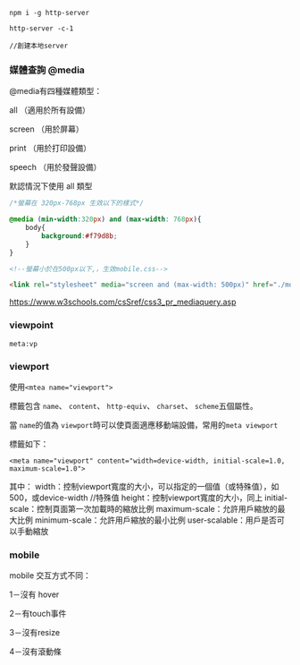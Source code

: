 ```vim
npm i -g http-server

http-server -c-1

//創建本地server
```



### 媒體查詢 @media

@media有四種媒體類型：

all （適用於所有設備）

screen （用於屏幕）

print （用於打印設備）

speech （用於發聲設備）

默認情況下使用 all 類型



```css
/*螢幕在 320px-768px 生效以下的樣式*/

@media (min-width:320px) and (max-width: 768px){
    body{
        background:#f79d8b;
    }
}
```



```HTML
<!--螢幕小於在500px以下,，生效mobile.css-->

<link rel="stylesheet" media="screen and (max-width: 500px)" href="./mobile.css">
```



https://www.w3schools.com/csSref/css3_pr_mediaquery.asp



### viewpoint

```
meta:vp
```

### viewport

使用`<mtea name="viewport">`

標籤包含 `name`、 `content`、 `http-equiv`、 `charset`、 `scheme`五個屬性。

當 `name`的值為 `viewport`時可以使頁面適應移動端設備，常用的`meta viewport`

標籤如下：

 `<meta name="viewport" content="width=device-width, initial-scale=1.0, maximum-scale=1.0">`



其中：
width：控制viewport寬度的大小，可以指定的一個值（或特殊值），如500，或device-width //特殊值
height：控制viewport寬度的大小，同上
initial-scale：控制頁面第一次加載時的縮放比例
maximum-scale：允許用戶縮放的最大比例
minimum-scale：允許用戶縮放的最小比例
user-scalable：用戶是否可以手動縮放



### mobile

mobile 交互方式不同：

1－沒有 hover

2－有touch事件

3－沒有resize

4－沒有滾動條